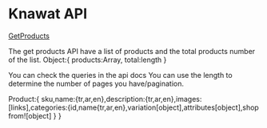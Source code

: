 # Knawat API 

[GetProducts](https://docs.knawat.io/#tag/My-Products/paths/~1catalog~1products/get)

The get products API have a list of products and the total products number of the list. 
Object:{ 
    products:Array, 
    total:length
}

You can check the queries in the api docs
You can use the length to determine the number of pages you have/pagination.

Product:{
    sku,name:{tr,ar,en},description:{tr,ar,en},images:[links],categories:{id,name{tr,ar,en},variation[object],attributes[object],shop from![object] }
}
